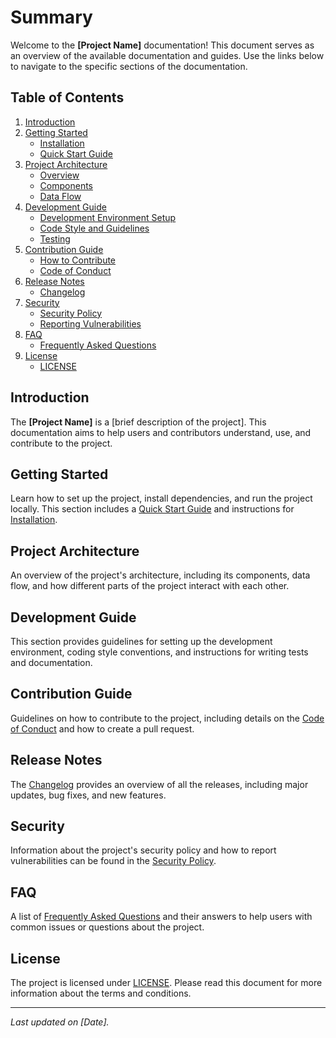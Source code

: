# Summary

Welcome to the **[Project Name]** documentation! This document serves as an overview of the available documentation and guides. Use the links below to navigate to the specific sections of the documentation.

## Table of Contents

1. [Introduction](#introduction)
2. [Getting Started](#getting-started)
   - [Installation](docs/INSTALL.md)
   - [Quick Start Guide](docs/QUICK_START.md)
3. [Project Architecture](#project-architecture)
   - [Overview](docs/ARCHITECTURE.md)
   - [Components](docs/ARCHITECTURE.md#components)
   - [Data Flow](docs/ARCHITECTURE.md#data-flow)
4. [Development Guide](#development-guide)
   - [Development Environment Setup](docs/DEVELOPMENT.md#setup)
   - [Code Style and Guidelines](docs/STYLEGUIDE.md)
   - [Testing](docs/DEVELOPMENT.md#testing)
5. [Contribution Guide](#contribution-guide)
   - [How to Contribute](docs/CONTRIBUTING.md)
   - [Code of Conduct](docs/CODE_OF_CONDUCT.md)
6. [Release Notes](#release-notes)
   - [Changelog](docs/CHANGELOG.md)
7. [Security](#security)
   - [Security Policy](docs/SECURITY.md)
   - [Reporting Vulnerabilities](docs/SECURITY.md#reporting)
8. [FAQ](#faq)
   - [Frequently Asked Questions](docs/FAQ.md)
9. [License](#license)
   - [LICENSE](LICENSE.md)

## Introduction

The **[Project Name]** is a [brief description of the project]. This documentation aims to help users and contributors understand, use, and contribute to the project.

## Getting Started

Learn how to set up the project, install dependencies, and run the project locally. This section includes a [Quick Start Guide](docs/QUICK_START.md) and instructions for [Installation](docs/INSTALL.md).

## Project Architecture

An overview of the project's architecture, including its components, data flow, and how different parts of the project interact with each other.

## Development Guide

This section provides guidelines for setting up the development environment, coding style conventions, and instructions for writing tests and documentation.

## Contribution Guide

Guidelines on how to contribute to the project, including details on the [Code of Conduct](docs/CODE_OF_CONDUCT.md) and how to create a pull request.

## Release Notes

The [Changelog](docs/CHANGELOG.md) provides an overview of all the releases, including major updates, bug fixes, and new features.

## Security

Information about the project's security policy and how to report vulnerabilities can be found in the [Security Policy](docs/SECURITY.md).

## FAQ

A list of [Frequently Asked Questions](docs/FAQ.md) and their answers to help users with common issues or questions about the project.

## License

The project is licensed under [LICENSE](LICENSE.md). Please read this document for more information about the terms and conditions.

---

*Last updated on [Date].*

